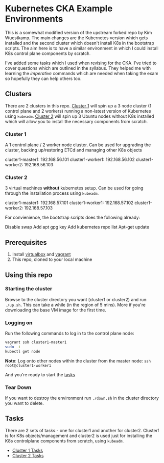 # Kubernetes CKA Example Environments
This is a somewhat modified version of the upstream forked repo by Kim Wuestkamp. The main changes are the Kubernetes version which gets installed and the second cluster which doesn't install K8s in the bootstrap scripts. The aim here is to have a similar environment in which I could install K8s control plane components by scratch.

I've added some tasks which I used when revising for the CKA. I've tried to cover questions which are outlined in the syllabus. They helped me with learning the _imperative_ commands which are needed when taking the exam so hopefully they can help others too.

## Clusters
There are 2 clusters in this repo. [Cluster 1](./cluster1/) will spin up a 3 node cluster (1 control plane and 2 workers) running a non-latest version of Kubernetes using `kubeadm`. [Cluster 2](./cluster2/) will spin up 3 Ubuntu nodes without K8s installed which will allow you to install the necessary components from scratch.

### Cluster 1
A 1 control plane / 2 worker node cluster. Can be used for upgrading the cluster, backing up/restoring ETCd and managing other K8s objects

cluster1-master1: 192.168.56.101
cluster1-worker1: 192.168.56.102
cluster1-worker2: 192.168.56.103

### Cluster 2
3 virtual machines **without** kubernetes setup. Can be used for going through the installation process using `kubeadm`.

cluster1-master1: 192.168.57.101
cluster1-worker1: 192.168.57.102
cluster1-worker2: 192.168.57.103

For convienience, the bootstrap scripts does the following already:

Disable swap
Add apt gpg key
Add kubernetes repo list
Apt-get update


## Prerequisites

1. Install [virtualbox](https://www.virtualbox.org/manual/ch02.html) and [vagrant](https://www.vagrantup.com/docs/installation)
1. This repo, cloned to your local machine

## Using this repo

### Starting the cluster
Browse to the cluster directory you want (cluster1 or cluster2) and run `./up.sh`. This can take a while (in the region of 5 mins). More if you're downloading the base VM image for the first time.

### Logging on
Run the following commands to log in to the control plane node:

```bash
vagrant ssh cluster1-master1
sudo -i
kubectl get node
```

**Note:** Log onto other nodes within the cluster from the master node: `ssh root@cluster1-worker1`

And you're ready to start the [tasks](#tasks)

### Tear Down

If you want to destroy the environment run `./down.sh` in the cluster directory you want to delete.


## Tasks
There are 2 sets of tasks - one for cluster1 and another for cluster2. Cluster1 is for K8s objects/management and cluster2 is used just for installing the K8s controlplane components from scratch, using `kubeadm`.

- [Cluster 1 Tasks](./tasks-cluster1.md)
- [Cluster 2 Tasks](./tasks-cluster2.md)
